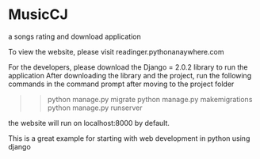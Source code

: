 # MusicCJ
a songs rating and download application

To view the website, please visit readinger.pythonanaywhere.com

For the developers, please download the Django = 2.0.2 library to run the application
After downloading the library and the project, run the following commands in the command prompt after moving to the project folder

>> python manage.py migrate
>> python manage.py makemigrations
>> python manage.py runserver

the website will run on localhost:8000 by default.

This is a great example for starting with web development in python using django
